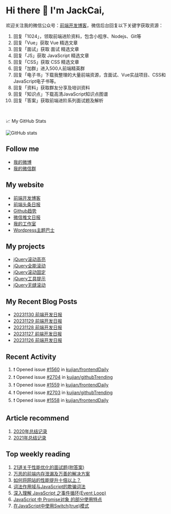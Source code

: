 
# Hi there 👋 I'm JackCai,



欢迎关注我的微信公众号：[前端开发博客](https://open.weixin.qq.com/qr/code?username=caibaojian_com)，微信后台回复以下关键字获取资源：

1.  回复「1024」，领取前端进阶资料，包含小程序、Nodejs、Git等
2.  回复「Vue」获取 Vue 精选文章
3.  回复「面试」获取 面试 精选文章
4.  回复「JS」获取 JavaScript 精选文章
5.  回复「CSS」获取 CSS 精选文章
6.  回复「加群」进入500人前端精英群
7.  回复「电子书」下载我整理的大量前端资源，含面试、Vue实战项目、CSS和JavaScript电子书等。
8.  回复「资料」获取群友分享及培训资料
9.  回复「知识点」下载高清JavaScript知识点图谱
10.  回复「答案」获取前端进阶系列面试题及解析

<br/>  


📈 My GitHub Stats

![GitHub stats](https://github-readme-stats.vercel.app/api?username=kujian&show_icons=true) 

## Follow me

- [我的微博](https://weibo.com/kujian)
- [我的微信群](https://qdkfweb.cn/go/weixinqun)

## My website

- [前端开发博客](https://qdkfweb.cn/)
- [前端头条日报](https://toutiao.qdkfweb.cn/)
- [Github趋势](https://github.qdkfweb.cn/)
- [微信推文日报](https://weixin.qdkfweb.cn/)
- [我的工作室](https://diy.qdkfweb.cn/)
- [Wordpress主题巴士](https://wp.qdkfweb.cn/)

## My projects

- [jQuery滚动高亮](https://github.com/kujian/scrollHighlight)
- [jQuery全能滚动](https://github.com/kujian/power-slider)
- [jQuery滚动固定](https://github.com/kujian/scrollfix)
- [jQuery工具提示](https://github.com/kujian/tooltip)
- [jQuery无缝滚动](http://github.com/kujian/scrollForever)

## My Recent Blog Posts

<!-- BLOG-POST-LIST:START -->
- [20231130 前端开发日报](https://qdkfweb.cn/fe-daily-20231130.html)
- [20231129 前端开发日报](https://qdkfweb.cn/fe-daily-20231129.html)
- [20231128 前端开发日报](https://qdkfweb.cn/fe-daily-20231128.html)
- [20231127 前端开发日报](https://qdkfweb.cn/fe-daily-20231127.html)
- [20231126 前端开发日报](https://qdkfweb.cn/fe-daily-20231126.html)
<!-- BLOG-POST-LIST:END -->


## Recent Activity

<!--START_SECTION:activity-->
1. ❗ Opened issue [#1560](https://github.com/kujian/frontendDaily/issues/1560) in [kujian/frontendDaily](https://github.com/kujian/frontendDaily)
2. ❗ Opened issue [#2704](https://github.com/kujian/githubTrending/issues/2704) in [kujian/githubTrending](https://github.com/kujian/githubTrending)
3. ❗ Opened issue [#1559](https://github.com/kujian/frontendDaily/issues/1559) in [kujian/frontendDaily](https://github.com/kujian/frontendDaily)
4. ❗ Opened issue [#2703](https://github.com/kujian/githubTrending/issues/2703) in [kujian/githubTrending](https://github.com/kujian/githubTrending)
5. ❗ Opened issue [#1558](https://github.com/kujian/frontendDaily/issues/1558) in [kujian/frontendDaily](https://github.com/kujian/frontendDaily)
<!--END_SECTION:activity-->

## Article recommend

1. [2020年总结记录](https://mp.weixin.qq.com/s/u0YW8BFWYLquVauhHrkSMQ)
2. [2021年总结记录](https://mp.weixin.qq.com/s/zMnxIpxMdDrIyuLxHRnSPw)


## Top weekly reading

1. [21道关于性能优化的面试题(附答案)](https://mp.weixin.qq.com/s/bx8dHCEXaRwuY1sFdPFWwQ)
2. [万恶的前端内存泄漏及万善的解决方案](https://mp.weixin.qq.com/s/32N2MlWPn1Ax35X-t0CB_w)
3. [如何将网站的性能提升十倍以上？](https://mp.weixin.qq.com/s/jOKkWTfyIeeBXxMpxBlmjQ)
4. [词法作用域与JavaScript的欺骗词法](https://mp.weixin.qq.com/s/A8guxCuM8CADtPn2AMrOvw)
5. [深入理解 JavaScript 之事件循环(Event Loop)](https://mp.weixin.qq.com/s/OMjpmftKyZh20gc-Trpo9Q)
6. [JavaScript 中 Promise对象 的部分使用特点](https://mp.weixin.qq.com/s/H0glR1wU5m5vBamZzH_msA)
7. [在JavaScript中使用Switch(true)模式](https://mp.weixin.qq.com/s/_IsBdjj0V8ikqJpYFjmHJQ)







